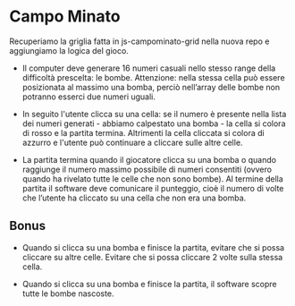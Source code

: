 # Campo Minato

Recuperiamo la griglia fatta in js-campominato-grid nella nuova repo e aggiungiamo la logica del gioco. 


- Il computer deve generare 16 numeri casuali nello stesso range della difficoltà prescelta: le bombe. Attenzione: nella stessa cella può essere posizionata al massimo una bomba, perciò nell’array delle bombe non potranno esserci due numeri uguali.

- In seguito l'utente clicca su una cella: se il numero è presente nella lista dei numeri generati - abbiamo calpestato una bomba - la cella si colora di rosso e la partita termina. Altrimenti la cella cliccata si colora di azzurro e l'utente può continuare a cliccare sulle altre celle.

- La partita termina quando il giocatore clicca su una bomba o quando raggiunge il numero massimo possibile di numeri consentiti (ovvero quando ha rivelato tutte le celle che non sono bombe).
Al termine della partita il software deve comunicare il punteggio, cioè il numero di volte che l’utente ha cliccato su una cella che non era una bomba.

## Bonus

- Quando si clicca su una bomba e finisce la partita, evitare che si possa cliccare su altre celle. 
Evitare che si possa cliccare 2 volte sulla stessa cella.

- Quando si clicca su una bomba e finisce la partita, il software scopre tutte le bombe nascoste.

